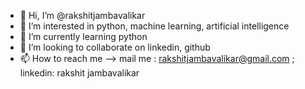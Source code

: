 - 👋 Hi, I’m @rakshitjambavalikar
- 👀 I’m interested in python, machine learning, artificial intelligence
- 🌱 I’m currently learning python
- 💞️ I’m looking to collaborate on linkedin, github
- 📫 How to reach me --> mail me : rakshitjambavalikar@gmail.com ; linkedin: rakshit jambavalikar

<!---
rakshitjambavalikar/rakshitjambavalikar is a ✨ special ✨ repository because its `README.md` (this file) appears on your GitHub profile.
You can click the Preview link to take a look at your changes.
--->
